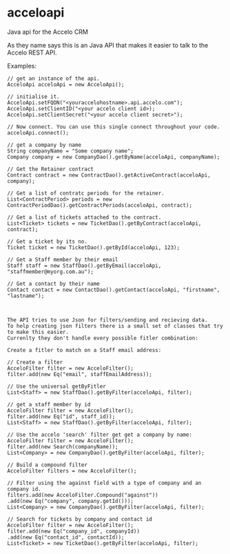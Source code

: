 # acceloapi
Java api for the Accelo CRM

As they name says this is an Java API that makes it easier to talk to the Accelo REST API.

Examples:

    // get an instance of the api.
    AcceloApi acceloApi = new AcceloApi();

    // initialise it.
    AcceloApi.setFQDN("<youraccelohostname>.api.accelo.com");
    AcceloApi.setClientID("<your accelo client id>);
    AcceloApi.setClientSecret("<your accelo client secret>");

    // Now connect. You can use this single connect throughout your code.
    acceloApi.connect();

    // get a company by name
    String companyName = "Some company name";
    Company company = new CompanyDao().getByName(acceloApi, companyName);

    // Get the Retainer contract
    Contract contract = new ContractDao().getActiveContract(acceloApi, company);

    // Get a list of contratc periods for the retainer.
    List<ContractPeriod> periods = new ContractPeriodDao().getContractPeriods(acceloApi, contract);

    // Get a list of tickets attached to the contract.
    List<Ticket> tickets = new TicketDao().getByContract(acceloApi, contract);

    // Get a ticket by its no.
    Ticket ticket = new TicketDao().getById(acceloApi, 123);

    // Get a Staff member by their email
    Staff staff = new StaffDao().getByEmail(acceloApi, "staffmember@myorg.com.au");

    // Get a contact by their name
    Contact contact = new ContactDao().getContact(acceloApi, "firstname", "lastname");
	
	

	The API tries to use Json for filters/sending and recieving data. 
	To help creating json filters there is a small set of classes that try to make this easier. 
	Currenlty they don't handle every possible fitler combination:

	Create a fitler to match on a Staff email address:

	// Create a filter
	AcceloFilter filter = new AcceloFilter();
	filter.add(new Eq("email", staffEmailAddress));

	// Use the universal getByFitler
	List<Staff> = new StaffDao().getByFilter(acceloApi, filter);

	// get a staff member by id
	AcceloFilter filter = new AcceloFilter();
	filter.add(new Eq("id", staff_id));
	List<Staff> = new StaffDao().getByFilter(acceloApi, filter);

	// Use the accelo 'search' filter get get a company by name:
	AcceloFilter filter = new AcceloFilter();
	filter.add(new Search(companyName));
	List<Company> = new CompanyDao().getByFilter(acceloApi, filter);

	// Build a compound filter
	AcceloFilter filters = new AcceloFilter();

	// Filter using the against field with a type of company and an company id.
	filters.add(new AcceloFilter.Compound("against"))
	.add(new Eq("company", company.getId()));
	List<Company> = new CompanyDao().getByFilter(acceloApi, filter);

	// Search for tickets by company and contact id
	AcceloFilter filter = new AcceloFilter();
	filter.add(new Eq("company_id", companyId))
	.add(new Eq("contact_id", contactId));
	List<Ticket> = new TicketDao().getByFilter(acceloApi, filter);







            

	






    
    
    
    
    
